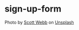 # sign-up-form

Photo by <a href="https://unsplash.com/@scottwebb?utm_content=creditCopyText&utm_medium=referral&utm_source=unsplash">Scott Webb</a> on <a href="https://unsplash.com/photos/shallow-focus-photography-of-red-brown-and-white-glass-panel-wall-building-under-blue-sky-BdZ2usvdDgQ?utm_content=creditCopyText&utm_medium=referral&utm_source=unsplash">Unsplash</a>